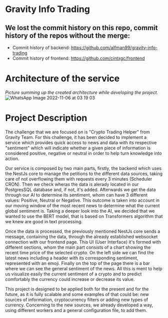 # Gravity Info Trading

## We lost the commit history on this repo, commit history of the repos without the merge:
- Commit history of backend: https://github.com/alfman99/gravity-info-trading
- Commit history of frontend: https://github.com/cintxgc/frontend

# Architecture of the service

*Picture summing up the created architecture while developing the project.*
![WhatsApp Image 2022-11-06 at 03 19 03](https://user-images.githubusercontent.com/61798173/200159734-55d1d61a-276a-493d-a9fe-d401d2acd3c2.jpeg)

# Project Description
The challenge that we are focused on is "Crypto Trading Helper" from Gravity Team.
For this challenge, it has been decided to implement a service which provides quick access to news and data with its respective "sentiment" which will indicate whether a given piece of information is considered positive, negative or neutral in order to help turn knowledge into action. 

Our service is composed by two main parts, firstly, the backend which uses the NestJs core to manage the petitions to the different data sources, taking care of not overflowing them with requests every 3 minutes (Scheduler CRON). Then we check wheras the data is alerady located in our PostgresSQL database and, if not, it's added. Afterwards we get the data through our AI to determine its sentiment, whom can have 3 different values: Positive, Neutral or Negative. This outcome is taken into account in our moving window of the most recent news to determine what the current global sentiment is.
Taking a deeper look into the AI, we decided that we wanted to use the BERT model, that is based on Transformers algorithm that we  knew are good in text processing. 

Once the data is processed, the previously mentioned NestJs core sends a message, containing the data, through the already established websocket connection with our frontend page. This UI (User Interface)  it's formed with different sections, whom the main part consists of a chart showing the recent time price of the selected crypto. On the left side we can find the latest news including a header with its corresponding sentiment, represented with an emoji. Finally on the top of the page there is a bar where we can see the general sentiment of the news. All this is ment to help us visualize easily the current sentiment of a crypto and to predict comfortably the currency could increase or decrease its value.

This project is designed to be applied both for the present and for the future, as it is fully scalable and some examples of that could be: new sources of information, cryptocurrency filters or adding new types of currency.  Concerning to the new sources, we already developed a way, using different workers and a general configuration file, to add them.
